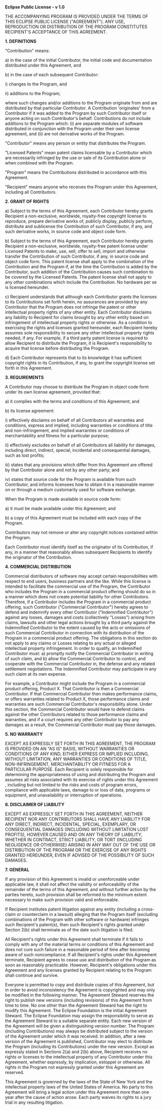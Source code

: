 **Eclipse Public License - v 1.0**

THE ACCOMPANYING PROGRAM IS PROVIDED UNDER THE TERMS OF THIS ECLIPSE
PUBLIC LICENSE (&quot;AGREEMENT&quot;). ANY USE, REPRODUCTION OR
DISTRIBUTION OF THE PROGRAM CONSTITUTES RECIPIENT'S ACCEPTANCE OF THIS
AGREEMENT.

**1. DEFINITIONS**

&quot;Contribution&quot; means:

a) in the case of the initial Contributor, the initial
code and documentation distributed under this Agreement, and

b) in the case of each subsequent Contributor:

i) changes to the Program, and

ii) additions to the Program;

where such changes and/or additions to the Program
originate from and are distributed by that particular Contributor. A
Contribution 'originates' from a Contributor if it was added to the
Program by such Contributor itself or anyone acting on such
Contributor's behalf. Contributions do not include additions to the
Program which: (i) are separate modules of software distributed in
conjunction with the Program under their own license agreement, and (ii)
are not derivative works of the Program.

&quot;Contributor&quot; means any person or entity that distributes
the Program.

&quot;Licensed Patents&quot; mean patent claims licensable by a
Contributor which are necessarily infringed by the use or sale of its
Contribution alone or when combined with the Program.

&quot;Program&quot; means the Contributions distributed in accordance
with this Agreement.

&quot;Recipient&quot; means anyone who receives the Program under
this Agreement, including all Contributors.

**2. GRANT OF RIGHTS**

a) Subject to the terms of this Agreement, each
Contributor hereby grants Recipient a non-exclusive, worldwide,
royalty-free copyright license to reproduce, prepare derivative works
of, publicly display, publicly perform, distribute and sublicense the
Contribution of such Contributor, if any, and such derivative works, in
source code and object code form.

b) Subject to the terms of this Agreement, each
Contributor hereby grants Recipient a non-exclusive, worldwide,
royalty-free patent license under Licensed Patents to make, use, sell,
offer to sell, import and otherwise transfer the Contribution of such
Contributor, if any, in source code and object code form. This patent
license shall apply to the combination of the Contribution and the
Program if, at the time the Contribution is added by the Contributor,
such addition of the Contribution causes such combination to be covered
by the Licensed Patents. The patent license shall not apply to any other
combinations which include the Contribution. No hardware per se is
licensed hereunder.

c) Recipient understands that although each Contributor
grants the licenses to its Contributions set forth herein, no assurances
are provided by any Contributor that the Program does not infringe the
patent or other intellectual property rights of any other entity. Each
Contributor disclaims any liability to Recipient for claims brought by
any other entity based on infringement of intellectual property rights
or otherwise. As a condition to exercising the rights and licenses
granted hereunder, each Recipient hereby assumes sole responsibility to
secure any other intellectual property rights needed, if any. For
example, if a third party patent license is required to allow Recipient
to distribute the Program, it is Recipient's responsibility to acquire
that license before distributing the Program.

d) Each Contributor represents that to its knowledge it
has sufficient copyright rights in its Contribution, if any, to grant
the copyright license set forth in this Agreement.

**3. REQUIREMENTS**

A Contributor may choose to distribute the Program in object code
form under its own license agreement, provided that:

a) it complies with the terms and conditions of this
Agreement; and

b) its license agreement:

i) effectively disclaims on behalf of all Contributors
all warranties and conditions, express and implied, including warranties
or conditions of title and non-infringement, and implied warranties or
conditions of merchantability and fitness for a particular purpose;

ii) effectively excludes on behalf of all Contributors
all liability for damages, including direct, indirect, special,
incidental and consequential damages, such as lost profits;

iii) states that any provisions which differ from this
Agreement are offered by that Contributor alone and not by any other
party; and

iv) states that source code for the Program is available
from such Contributor, and informs licensees how to obtain it in a
reasonable manner on or through a medium customarily used for software
exchange.

When the Program is made available in source code form:

a) it must be made available under this Agreement; and

b) a copy of this Agreement must be included with each
copy of the Program.

Contributors may not remove or alter any copyright notices contained
within the Program.

Each Contributor must identify itself as the originator of its
Contribution, if any, in a manner that reasonably allows subsequent
Recipients to identify the originator of the Contribution.

**4. COMMERCIAL DISTRIBUTION**

Commercial distributors of software may accept certain
responsibilities with respect to end users, business partners and the
like. While this license is intended to facilitate the commercial use of
the Program, the Contributor who includes the Program in a commercial
product offering should do so in a manner which does not create
potential liability for other Contributors. Therefore, if a Contributor
includes the Program in a commercial product offering, such Contributor
(&quot;Commercial Contributor&quot;) hereby agrees to defend and
indemnify every other Contributor (&quot;Indemnified Contributor&quot;)
against any losses, damages and costs (collectively &quot;Losses&quot;)
arising from claims, lawsuits and other legal actions brought by a third
party against the Indemnified Contributor to the extent caused by the
acts or omissions of such Commercial Contributor in connection with its
distribution of the Program in a commercial product offering. The
obligations in this section do not apply to any claims or Losses
relating to any actual or alleged intellectual property infringement. In
order to qualify, an Indemnified Contributor must: a) promptly notify
the Commercial Contributor in writing of such claim, and b) allow the
Commercial Contributor to control, and cooperate with the Commercial
Contributor in, the defense and any related settlement negotiations. The
Indemnified Contributor may participate in any such claim at its own
expense.

For example, a Contributor might include the Program in a commercial
product offering, Product X. That Contributor is then a Commercial
Contributor. If that Commercial Contributor then makes performance
claims, or offers warranties related to Product X, those performance
claims and warranties are such Commercial Contributor's responsibility
alone. Under this section, the Commercial Contributor would have to
defend claims against the other Contributors related to those
performance claims and warranties, and if a court requires any other
Contributor to pay any damages as a result, the Commercial Contributor
must pay those damages.

**5. NO WARRANTY**

EXCEPT AS EXPRESSLY SET FORTH IN THIS AGREEMENT, THE PROGRAM IS
PROVIDED ON AN &quot;AS IS&quot; BASIS, WITHOUT WARRANTIES OR CONDITIONS
OF ANY KIND, EITHER EXPRESS OR IMPLIED INCLUDING, WITHOUT LIMITATION,
ANY WARRANTIES OR CONDITIONS OF TITLE, NON-INFRINGEMENT, MERCHANTABILITY
OR FITNESS FOR A PARTICULAR PURPOSE. Each Recipient is solely
responsible for determining the appropriateness of using and
distributing the Program and assumes all risks associated with its
exercise of rights under this Agreement , including but not limited to
the risks and costs of program errors, compliance with applicable laws,
damage to or loss of data, programs or equipment, and unavailability or
interruption of operations.

**6. DISCLAIMER OF LIABILITY**

EXCEPT AS EXPRESSLY SET FORTH IN THIS AGREEMENT, NEITHER RECIPIENT
NOR ANY CONTRIBUTORS SHALL HAVE ANY LIABILITY FOR ANY DIRECT, INDIRECT,
INCIDENTAL, SPECIAL, EXEMPLARY, OR CONSEQUENTIAL DAMAGES (INCLUDING
WITHOUT LIMITATION LOST PROFITS), HOWEVER CAUSED AND ON ANY THEORY OF
LIABILITY, WHETHER IN CONTRACT, STRICT LIABILITY, OR TORT (INCLUDING
NEGLIGENCE OR OTHERWISE) ARISING IN ANY WAY OUT OF THE USE OR
DISTRIBUTION OF THE PROGRAM OR THE EXERCISE OF ANY RIGHTS GRANTED
HEREUNDER, EVEN IF ADVISED OF THE POSSIBILITY OF SUCH DAMAGES.

**7. GENERAL**

If any provision of this Agreement is invalid or unenforceable under
applicable law, it shall not affect the validity or enforceability of
the remainder of the terms of this Agreement, and without further action
by the parties hereto, such provision shall be reformed to the minimum
extent necessary to make such provision valid and enforceable.

If Recipient institutes patent litigation against any entity
(including a cross-claim or counterclaim in a lawsuit) alleging that the
Program itself (excluding combinations of the Program with other
software or hardware) infringes such Recipient's patent(s), then such
Recipient's rights granted under Section 2(b) shall terminate as of the
date such litigation is filed.

All Recipient's rights under this Agreement shall terminate if it
fails to comply with any of the material terms or conditions of this
Agreement and does not cure such failure in a reasonable period of time
after becoming aware of such noncompliance. If all Recipient's rights
under this Agreement terminate, Recipient agrees to cease use and
distribution of the Program as soon as reasonably practicable. However,
Recipient's obligations under this Agreement and any licenses granted by
Recipient relating to the Program shall continue and survive.

Everyone is permitted to copy and distribute copies of this
Agreement, but in order to avoid inconsistency the Agreement is
copyrighted and may only be modified in the following manner. The
Agreement Steward reserves the right to publish new versions (including
revisions) of this Agreement from time to time. No one other than the
Agreement Steward has the right to modify this Agreement. The Eclipse
Foundation is the initial Agreement Steward. The Eclipse Foundation may
assign the responsibility to serve as the Agreement Steward to a
suitable separate entity. Each new version of the Agreement will be
given a distinguishing version number. The Program (including
Contributions) may always be distributed subject to the version of the
Agreement under which it was received. In addition, after a new version
of the Agreement is published, Contributor may elect to distribute the
Program (including its Contributions) under the new version. Except as
expressly stated in Sections 2(a) and 2(b) above, Recipient receives no
rights or licenses to the intellectual property of any Contributor under
this Agreement, whether expressly, by implication, estoppel or
otherwise. All rights in the Program not expressly granted under this
Agreement are reserved.

This Agreement is governed by the laws of the State of New York and
the intellectual property laws of the United States of America. No party
to this Agreement will bring a legal action under this Agreement more
than one year after the cause of action arose. Each party waives its
rights to a jury trial in any resulting litigation.